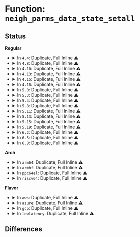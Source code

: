 # Function: <code>neigh_parms_data_state_setall</code>

## Status
<b>Regular</b>
<ul>
<li>
<details>
<summary>In <code>4.4</code>: Duplicate, Full Inline ⚠️</summary>

**Collision:** Static Duplication

**Inline:** Full

**Transformation:** False

**Instances:**

```
In net/ipv4/devinet.c (ffffffff81791ac9)
Location: include/net/neighbour.h:101
Inline: True
Inline callers:
  - net/ipv4/devinet.c:inet_rtm_newaddr
  - net/ipv4/devinet.c:inetdev_event
  - net/ipv4/devinet.c:devinet_ioctl
```
```
In net/ipv4/ipmr.c (ffffffff817a7de2)
Location: include/net/neighbour.h:101
Inline: True
Inline callers:
  - net/ipv4/ipmr.c:vif_add
  - net/ipv4/ipmr.c:vif_add
```
```
In net/ipv6/addrconf.c (ffffffff817ca62f)
Location: include/net/neighbour.h:101
Inline: True
```
</details>
</li>
<li>
<details>
<summary>In <code>4.8</code>: Duplicate, Full Inline ⚠️</summary>

**Collision:** Static Duplication

**Inline:** Full

**Transformation:** False

**Instances:**

```
In net/ipv4/devinet.c (ffffffff8180000c)
Location: include/net/neighbour.h:101
Inline: True
Inline callers:
  - net/ipv4/devinet.c:inetdev_event
  - net/ipv4/devinet.c:devinet_ioctl
  - net/ipv4/devinet.c:inet_rtm_newaddr
```
```
In net/ipv4/ipmr.c (ffffffff818905b5)
Location: include/net/neighbour.h:101
Inline: True
Inline callers:
  - net/ipv4/ipmr.c:ipmr_init_vif_indev
```
```
In net/ipv6/addrconf.c (ffffffff81837832)
Location: include/net/neighbour.h:101
Inline: True
```
</details>
</li>
<li>
<details>
<summary>In <code>4.10</code>: Duplicate, Full Inline ⚠️</summary>

**Collision:** Static Duplication

**Inline:** Full

**Transformation:** False

**Instances:**

```
In net/ipv4/devinet.c (ffffffff81830f6c)
Location: include/net/neighbour.h:101
Inline: True
Inline callers:
  - net/ipv4/devinet.c:inetdev_event
  - net/ipv4/devinet.c:devinet_ioctl
  - net/ipv4/devinet.c:inet_rtm_newaddr
```
```
In net/ipv4/ipmr.c (ffffffff818c4bcf)
Location: include/net/neighbour.h:101
Inline: True
Inline callers:
  - net/ipv4/ipmr.c:ipmr_init_vif_indev
```
```
In net/ipv6/addrconf.c (ffffffff81869322)
Location: include/net/neighbour.h:101
Inline: True
```
</details>
</li>
<li>
<details>
<summary>In <code>4.13</code>: Duplicate, Full Inline ⚠️</summary>

**Collision:** Static Duplication

**Inline:** Full

**Transformation:** False

**Instances:**

```
In net/ipv4/devinet.c (ffffffff81852215)
Location: include/net/neighbour.h:102
Inline: True
Inline callers:
  - net/ipv4/devinet.c:inetdev_event
  - net/ipv4/devinet.c:devinet_ioctl
  - net/ipv4/devinet.c:inet_rtm_newaddr
```
```
In net/ipv4/ipmr.c (ffffffff81868d96)
Location: include/net/neighbour.h:102
Inline: True
Inline callers:
  - net/ipv4/ipmr.c:ipmr_init_vif_indev
```
```
In net/ipv6/addrconf.c (ffffffff81890090)
Location: include/net/neighbour.h:102
Inline: True
Inline callers:
  - net/ipv6/addrconf.c:ipv6_add_addr
```
</details>
</li>
<li>
<details>
<summary>In <code>4.15</code>: Duplicate, Full Inline ⚠️</summary>

**Collision:** Static Duplication

**Inline:** Full

**Transformation:** False

**Instances:**

```
In net/ipv4/devinet.c (ffffffff818d2023)
Location: include/net/neighbour.h:103
Inline: True
Inline callers:
  - net/ipv4/devinet.c:inetdev_event
  - net/ipv4/devinet.c:devinet_ioctl
  - net/ipv4/devinet.c:inet_rtm_newaddr
```
```
In net/ipv4/ipmr.c (ffffffff818e92d6)
Location: include/net/neighbour.h:103
Inline: True
Inline callers:
  - net/ipv4/ipmr.c:ipmr_init_vif_indev
```
```
In net/ipv6/addrconf.c (ffffffff8191162d)
Location: include/net/neighbour.h:103
Inline: True
Inline callers:
  - net/ipv6/addrconf.c:ipv6_add_addr
```
</details>
</li>
<li>
<details>
<summary>In <code>4.18</code>: Duplicate, Full Inline ⚠️</summary>

**Collision:** Static Duplication

**Inline:** Full

**Transformation:** False

**Instances:**

```
In net/ipv4/devinet.c (ffffffff81928548)
Location: include/net/neighbour.h:103
Inline: True
Inline callers:
  - net/ipv4/devinet.c:inetdev_event
  - net/ipv4/devinet.c:devinet_ioctl
  - net/ipv4/devinet.c:inet_rtm_newaddr
```
```
In net/ipv4/ipmr.c (ffffffff8193eda7)
Location: include/net/neighbour.h:103
Inline: True
Inline callers:
  - net/ipv4/ipmr.c:ipmr_init_vif_indev
```
```
In net/ipv6/addrconf.c (ffffffff81968a3e)
Location: include/net/neighbour.h:103
Inline: True
Inline callers:
  - net/ipv6/addrconf.c:ipv6_add_addr
```
</details>
</li>
<li>
<details>
<summary>In <code>5.0</code>: Duplicate, Full Inline ⚠️</summary>

**Collision:** Static Duplication

**Inline:** Full

**Transformation:** False

**Instances:**

```
In net/ipv4/devinet.c (ffffffff8195799d)
Location: include/net/neighbour.h:103
Inline: True
Inline callers:
  - net/ipv4/devinet.c:inetdev_event
  - net/ipv4/devinet.c:devinet_ioctl
  - net/ipv4/devinet.c:inet_rtm_newaddr
```
```
In net/ipv4/ipmr.c (ffffffff8196f669)
Location: include/net/neighbour.h:103
Inline: True
Inline callers:
  - net/ipv4/ipmr.c:ipmr_init_vif_indev
```
```
In net/ipv6/addrconf.c (ffffffff8199e375)
Location: include/net/neighbour.h:103
Inline: True
Inline callers:
  - net/ipv6/addrconf.c:ipv6_add_addr
```
</details>
</li>
<li>
<details>
<summary>In <code>5.3</code>: Duplicate, Full Inline ⚠️</summary>

**Collision:** Static Duplication

**Inline:** Full

**Transformation:** False

**Instances:**

```
In net/ipv4/devinet.c (ffffffff819bc322)
Location: include/net/neighbour.h:103
Inline: True
Inline callers:
  - net/ipv4/devinet.c:inetdev_event
  - net/ipv4/devinet.c:devinet_ioctl
  - net/ipv4/devinet.c:inet_rtm_newaddr
```
```
In net/ipv4/ipmr.c (ffffffff819d8dbd)
Location: include/net/neighbour.h:103
Inline: True
Inline callers:
  - net/ipv4/ipmr.c:ipmr_init_vif_indev
```
```
In net/ipv6/addrconf.c (ffffffff81a0a401)
Location: include/net/neighbour.h:103
Inline: True
Inline callers:
  - net/ipv6/addrconf.c:ipv6_add_addr
```
</details>
</li>
<li>
<details>
<summary>In <code>5.4</code>: Duplicate, Full Inline ⚠️</summary>

**Collision:** Static Duplication

**Inline:** Full

**Transformation:** False

**Instances:**

```
In net/ipv4/devinet.c (ffffffff819f301f)
Location: include/net/neighbour.h:102
Inline: True
Inline callers:
  - net/ipv4/devinet.c:inetdev_event
  - net/ipv4/devinet.c:devinet_ioctl
  - net/ipv4/devinet.c:inet_rtm_newaddr
```
```
In net/ipv4/ipmr.c (ffffffff81a0fb2d)
Location: include/net/neighbour.h:102
Inline: True
Inline callers:
  - net/ipv4/ipmr.c:ipmr_init_vif_indev
```
```
In net/ipv6/addrconf.c (ffffffff81a410b1)
Location: include/net/neighbour.h:102
Inline: True
Inline callers:
  - net/ipv6/addrconf.c:ipv6_add_addr
```
</details>
</li>
<li>
<details>
<summary>In <code>5.8</code>: Duplicate, Full Inline ⚠️</summary>

**Collision:** Static Duplication

**Inline:** Full

**Transformation:** False

**Instances:**

```
In net/ipv4/devinet.c (ffffffff81ae1a0d)
Location: include/net/neighbour.h:102
Inline: True
Inline callers:
  - net/ipv4/devinet.c:inetdev_event
  - net/ipv4/devinet.c:rtm_to_ifaddr
```
```
In net/ipv4/ipmr.c (ffffffff81b00c6d)
Location: include/net/neighbour.h:102
Inline: True
Inline callers:
  - net/ipv4/ipmr.c:ipmr_init_vif_indev
```
```
In net/ipv6/addrconf.c (ffffffff81b36b7e)
Location: include/net/neighbour.h:102
Inline: True
Inline callers:
  - net/ipv6/addrconf.c:ipv6_add_addr
```
</details>
</li>
<li>
<details>
<summary>In <code>5.11</code>: Duplicate, Full Inline ⚠️</summary>

**Collision:** Static Duplication

**Inline:** Full

**Transformation:** False

**Instances:**

```
In net/ipv4/devinet.c (ffffffff81aee8ad)
Location: include/net/neighbour.h:102
Inline: True
Inline callers:
  - net/ipv4/devinet.c:inetdev_event
  - net/ipv4/devinet.c:rtm_to_ifaddr
```
```
In net/ipv4/ipmr.c (ffffffff81b0ed4d)
Location: include/net/neighbour.h:102
Inline: True
Inline callers:
  - net/ipv4/ipmr.c:ipmr_init_vif_indev
```
```
In net/ipv6/addrconf.c (ffffffff81b458ae)
Location: include/net/neighbour.h:102
Inline: True
Inline callers:
  - net/ipv6/addrconf.c:ipv6_add_addr
```
</details>
</li>
<li>
<details>
<summary>In <code>5.13</code>: Duplicate, Full Inline ⚠️</summary>

**Collision:** Static Duplication

**Inline:** Full

**Transformation:** False

**Instances:**

```
In net/ipv4/devinet.c (ffffffff81ad9fa7)
Location: include/net/neighbour.h:102
Inline: True
Inline callers:
  - net/ipv4/devinet.c:inetdev_event
  - net/ipv4/devinet.c:rtm_to_ifaddr
```
```
In net/ipv4/ipmr.c (ffffffff81afca4d)
Location: include/net/neighbour.h:102
Inline: True
Inline callers:
  - net/ipv4/ipmr.c:ipmr_init_vif_indev
```
```
In net/ipv6/addrconf.c (ffffffff81b335f1)
Location: include/net/neighbour.h:102
Inline: True
Inline callers:
  - net/ipv6/addrconf.c:ipv6_add_addr
```
</details>
</li>
<li>
<details>
<summary>In <code>5.15</code>: Duplicate, Full Inline ⚠️</summary>

**Collision:** Static Duplication

**Inline:** Full

**Transformation:** False

**Instances:**

```
In net/ipv4/devinet.c (ffffffff81b990e7)
Location: include/net/neighbour.h:102
Inline: True
Inline callers:
  - net/ipv4/devinet.c:inetdev_event
  - net/ipv4/devinet.c:rtm_to_ifaddr
```
```
In net/ipv4/ipmr.c (ffffffff81bbe1cf)
Location: include/net/neighbour.h:102
Inline: True
Inline callers:
  - net/ipv4/ipmr.c:ipmr_init_vif_indev
```
```
In net/ipv6/addrconf.c (ffffffff81bf9c61)
Location: include/net/neighbour.h:102
Inline: True
Inline callers:
  - net/ipv6/addrconf.c:ipv6_add_addr
```
</details>
</li>
<li>
<details>
<summary>In <code>5.19</code>: Duplicate, Full Inline ⚠️</summary>

**Collision:** Static Duplication

**Inline:** Full

**Transformation:** False

**Instances:**

```
In net/ipv4/devinet.c (ffffffff81d2b003)
Location: include/net/neighbour.h:103
Inline: True
Inline callers:
  - net/ipv4/devinet.c:inetdev_event
```
```
In net/ipv4/ipmr.c (ffffffff81d530e8)
Location: include/net/neighbour.h:103
Inline: True
Inline callers:
  - net/ipv4/ipmr.c:ipmr_init_vif_indev
```
```
In net/ipv6/addrconf.c (ffffffff81d9303e)
Location: include/net/neighbour.h:103
Inline: True
Inline callers:
  - net/ipv6/addrconf.c:ipv6_add_addr
```
</details>
</li>
<li>
<details>
<summary>In <code>6.2</code>: Duplicate, Full Inline ⚠️</summary>

**Collision:** Static Duplication

**Inline:** Full

**Transformation:** False

**Instances:**

```
In net/ipv4/devinet.c (ffffffff81ef2c1c)
Location: include/net/neighbour.h:105
Inline: True
Inline callers:
  - net/ipv4/devinet.c:inetdev_event
  - net/ipv4/devinet.c:devinet_ioctl
```
```
In net/ipv4/ipmr.c (ffffffff81f1c406)
Location: include/net/neighbour.h:105
Inline: True
Inline callers:
  - net/ipv4/ipmr.c:ipmr_init_vif_indev
```
```
In net/ipv6/addrconf.c (ffffffff81f617d5)
Location: include/net/neighbour.h:105
Inline: True
Inline callers:
  - net/ipv6/addrconf.c:ipv6_add_addr
```
</details>
</li>
<li>
<details>
<summary>In <code>6.5</code>: Duplicate, Full Inline ⚠️</summary>

**Collision:** Static Duplication

**Inline:** Full

**Transformation:** False

**Instances:**

```
In net/ipv4/devinet.c (ffffffff81f527ca)
Location: include/net/neighbour.h:105
Inline: True
Inline callers:
  - net/ipv4/devinet.c:inetdev_event
  - net/ipv4/devinet.c:devinet_ioctl
```
```
In net/ipv4/ipmr.c (ffffffff81f7bee6)
Location: include/net/neighbour.h:105
Inline: True
Inline callers:
  - net/ipv4/ipmr.c:ipmr_init_vif_indev
```
```
In net/ipv6/addrconf.c (ffffffff81fc1607)
Location: include/net/neighbour.h:105
Inline: True
Inline callers:
  - net/ipv6/addrconf.c:ipv6_add_addr
```
</details>
</li>
<li>
<details>
<summary>In <code>6.8</code>: Duplicate, Full Inline ⚠️</summary>

**Collision:** Static Duplication

**Inline:** Full

**Transformation:** False

**Instances:**

```
In net/ipv4/devinet.c (ffffffff82018aac)
Location: include/net/neighbour.h:105
Inline: True
Inline callers:
  - net/ipv4/devinet.c:inetdev_event
  - net/ipv4/devinet.c:devinet_ioctl
```
```
In net/ipv4/ipmr.c (ffffffff820425d6)
Location: include/net/neighbour.h:105
Inline: True
Inline callers:
  - net/ipv4/ipmr.c:ipmr_init_vif_indev
```
```
In net/ipv6/addrconf.c (ffffffff8208eb3f)
Location: include/net/neighbour.h:105
Inline: True
Inline callers:
  - net/ipv6/addrconf.c:ipv6_add_addr
```
</details>
</li>
</ul>
<b>Arch</b>
<ul>
<li>
<details>
<summary>In <code>arm64</code>: Duplicate, Full Inline ⚠️</summary>

**Collision:** Static Duplication

**Inline:** Full

**Transformation:** False

**Instances:**

```
In net/ipv4/devinet.c (ffff800010ca93b8)
Location: include/net/neighbour.h:102
Inline: True
Inline callers:
  - net/ipv4/devinet.c:inetdev_event
  - net/ipv4/devinet.c:devinet_ioctl
  - net/ipv4/devinet.c:inet_rtm_newaddr
```
```
In net/ipv4/ipmr.c (ffff800010cc97f0)
Location: include/net/neighbour.h:102
Inline: True
Inline callers:
  - net/ipv4/ipmr.c:ipmr_init_vif_indev
```
```
In net/ipv6/addrconf.c (ffff800010d02b64)
Location: include/net/neighbour.h:102
Inline: True
Inline callers:
  - net/ipv6/addrconf.c:ipv6_add_addr
```
</details>
</li>
<li>
<details>
<summary>In <code>armhf</code>: Duplicate, Full Inline ⚠️</summary>

**Collision:** Static Duplication

**Inline:** Full

**Transformation:** False

**Instances:**

```
In net/ipv4/devinet.c (c0db59c8)
Location: include/net/neighbour.h:102
Inline: True
Inline callers:
  - net/ipv4/devinet.c:inetdev_event
  - net/ipv4/devinet.c:devinet_ioctl
  - net/ipv4/devinet.c:inet_rtm_newaddr
```
```
In net/ipv4/ipmr.c (c0dd4f24)
Location: include/net/neighbour.h:102
Inline: True
Inline callers:
  - net/ipv4/ipmr.c:ipmr_init_vif_indev
```
```
In net/ipv6/addrconf.c (c0e09834)
Location: include/net/neighbour.h:102
Inline: True
Inline callers:
  - net/ipv6/addrconf.c:ipv6_add_addr
```
</details>
</li>
<li>
<details>
<summary>In <code>ppc64el</code>: Duplicate, Full Inline ⚠️</summary>

**Collision:** Static Duplication

**Inline:** Full

**Transformation:** False

**Instances:**

```
In net/ipv4/devinet.c (c000000000dbe528)
Location: include/net/neighbour.h:102
Inline: True
Inline callers:
  - net/ipv4/devinet.c:inetdev_event
  - net/ipv4/devinet.c:devinet_ioctl
  - net/ipv4/devinet.c:inet_rtm_newaddr
```
```
In net/ipv4/ipmr.c (c000000000de77a0)
Location: include/net/neighbour.h:102
Inline: True
Inline callers:
  - net/ipv4/ipmr.c:ipmr_init_vif_indev
```
```
In net/ipv6/addrconf.c (c000000000e2a54c)
Location: include/net/neighbour.h:102
Inline: True
Inline callers:
  - net/ipv6/addrconf.c:ipv6_add_addr
```
</details>
</li>
<li>
<details>
<summary>In <code>riscv64</code>: Duplicate, Full Inline ⚠️</summary>

**Collision:** Static Duplication

**Inline:** Full

**Transformation:** False

**Instances:**

```
In net/ipv4/devinet.c (ffffffe000803e78)
Location: include/net/neighbour.h:102
Inline: True
Inline callers:
  - net/ipv4/devinet.c:inetdev_event
  - net/ipv4/devinet.c:devinet_ioctl
  - net/ipv4/devinet.c:inet_rtm_newaddr
```
```
In net/ipv4/ipmr.c (ffffffe00081d2a2)
Location: include/net/neighbour.h:102
Inline: True
Inline callers:
  - net/ipv4/ipmr.c:ipmr_init_vif_indev
```
```
In net/ipv6/addrconf.c (ffffffe00084bec4)
Location: include/net/neighbour.h:102
Inline: True
Inline callers:
  - net/ipv6/addrconf.c:ipv6_add_addr
```
</details>
</li>
</ul>
<b>Flavor</b>
<ul>
<li>
<details>
<summary>In <code>aws</code>: Duplicate, Full Inline ⚠️</summary>

**Collision:** Static Duplication

**Inline:** Full

**Transformation:** False

**Instances:**

```
In net/ipv4/devinet.c (ffffffff81992dbf)
Location: include/net/neighbour.h:102
Inline: True
Inline callers:
  - net/ipv4/devinet.c:inetdev_event
  - net/ipv4/devinet.c:devinet_ioctl
  - net/ipv4/devinet.c:inet_rtm_newaddr
```
```
In net/ipv4/ipmr.c (ffffffff819af54d)
Location: include/net/neighbour.h:102
Inline: True
Inline callers:
  - net/ipv4/ipmr.c:ipmr_init_vif_indev
```
```
In net/ipv6/addrconf.c (ffffffff819e0741)
Location: include/net/neighbour.h:102
Inline: True
Inline callers:
  - net/ipv6/addrconf.c:ipv6_add_addr
```
</details>
</li>
<li>
<details>
<summary>In <code>azure</code>: Duplicate, Full Inline ⚠️</summary>

**Collision:** Static Duplication

**Inline:** Full

**Transformation:** False

**Instances:**

```
In net/ipv4/devinet.c (ffffffff8194c87f)
Location: include/net/neighbour.h:102
Inline: True
Inline callers:
  - net/ipv4/devinet.c:inetdev_event
  - net/ipv4/devinet.c:devinet_ioctl
  - net/ipv4/devinet.c:inet_rtm_newaddr
```
```
In net/ipv4/ipmr.c (ffffffff8196bb7d)
Location: include/net/neighbour.h:102
Inline: True
Inline callers:
  - net/ipv4/ipmr.c:ipmr_init_vif_indev
```
```
In net/ipv6/addrconf.c (ffffffff8199d501)
Location: include/net/neighbour.h:102
Inline: True
Inline callers:
  - net/ipv6/addrconf.c:ipv6_add_addr
```
</details>
</li>
<li>
<details>
<summary>In <code>gcp</code>: Duplicate, Full Inline ⚠️</summary>

**Collision:** Static Duplication

**Inline:** Full

**Transformation:** False

**Instances:**

```
In net/ipv4/devinet.c (ffffffff819fd65f)
Location: include/net/neighbour.h:102
Inline: True
Inline callers:
  - net/ipv4/devinet.c:inetdev_event
  - net/ipv4/devinet.c:devinet_ioctl
  - net/ipv4/devinet.c:inet_rtm_newaddr
```
```
In net/ipv4/ipmr.c (ffffffff81a19ded)
Location: include/net/neighbour.h:102
Inline: True
Inline callers:
  - net/ipv4/ipmr.c:ipmr_init_vif_indev
```
```
In net/ipv6/addrconf.c (ffffffff81a4b1c1)
Location: include/net/neighbour.h:102
Inline: True
Inline callers:
  - net/ipv6/addrconf.c:ipv6_add_addr
```
</details>
</li>
<li>
<details>
<summary>In <code>lowlatency</code>: Duplicate, Full Inline ⚠️</summary>

**Collision:** Static Duplication

**Inline:** Full

**Transformation:** False

**Instances:**

```
In net/ipv4/devinet.c (ffffffff81a079ef)
Location: include/net/neighbour.h:102
Inline: True
Inline callers:
  - net/ipv4/devinet.c:inetdev_event
  - net/ipv4/devinet.c:devinet_ioctl
  - net/ipv4/devinet.c:inet_rtm_newaddr
```
```
In net/ipv4/ipmr.c (ffffffff81a24c1d)
Location: include/net/neighbour.h:102
Inline: True
Inline callers:
  - net/ipv4/ipmr.c:ipmr_init_vif_indev
```
```
In net/ipv6/addrconf.c (ffffffff81a5711b)
Location: include/net/neighbour.h:102
Inline: True
Inline callers:
  - net/ipv6/addrconf.c:ipv6_add_addr
```
</details>
</li>
</ul>

## Differences
